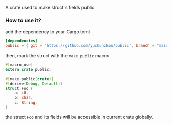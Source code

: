 A crate used to make struct's fields public

### How to use it?

add the dependency to your Cargo.toml

```toml
[dependencies]
public = { git = "https://github.com/yuchunzhou/public", branch = "main" }
```

then, mark the struct with the `make_public` macro

```rust
#[macro_use]
extern crate public;

#[make_public(crate)]
#[derive(Debug, Default)]
struct Foo {
    a: i8,
    b: char,
    c: String,
}
```

the struct `Foo` and its fields will be accessible in current crate globally.